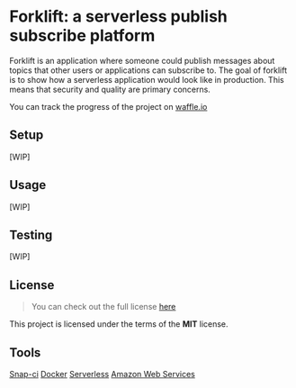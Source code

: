 # Forklift: a serverless publish subscribe platform

Forklift is an application where someone could publish messages about topics that other users or applications can subscribe to.
The goal of forklift is to show how a serverless application would look like in production.
This means that security and quality are primary concerns.

You can track the progress of the project on [waffle.io](https://waffle.io/rfeijolo/forklift)
## Setup
[WIP]

## Usage
[WIP]

## Testing
[WIP]

## License
>You can check out the full license [here](https://github.com/rfeijolo/forklift/blob/master/LICENSE)

This project is licensed under the terms of the **MIT** license.

## Tools
[Snap-ci](https://snap-ci.com)
[Docker](https://www.docker.com/)
[Serverless](http://serverless.com/)
[Amazon Web Services](https://aws.amazon.com/)
